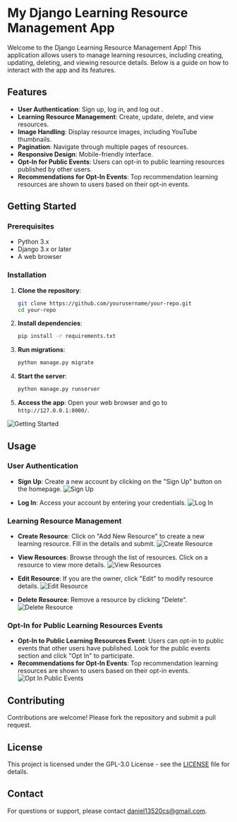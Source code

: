 # My Django Learning Resource Management App

Welcome to the Django Learning Resource Management App! This application allows users to manage learning resources, including creating, updating, deleting, and viewing resource details. Below is a guide on how to interact with the app and its features.

## Features

- **User Authentication**: Sign up, log in, and log out .
- **Learning Resource Management**: Create, update, delete, and view resources.
- **Image Handling**: Display resource images, including YouTube thumbnails.
- **Pagination**: Navigate through multiple pages of resources.
- **Responsive Design**: Mobile-friendly interface.
- **Opt-In for Public Events**: Users can opt-in to public learning resources published by other users.
- **Recommendations for Opt-In Events**: Top recommendation learning resources are shown to users based on their opt-in events.

## Getting Started

### Prerequisites

- Python 3.x
- Django 3.x or later
- A web browser

### Installation

1. **Clone the repository**:
   ```bash
   git clone https://github.com/yourusername/your-repo.git
   cd your-repo
   ```

2. **Install dependencies**:
   ```bash
   pip install -r requirements.txt
   ```

3. **Run migrations**:
   ```bash
   python manage.py migrate
   ```

4. **Start the server**:
   ```bash
   python manage.py runserver
   ```

5. **Access the app**:
   Open your web browser and go to `http://127.0.0.1:8000/`.

![Getting Started](documentation/getting-started-image.png)

## Usage

### User Authentication

- **Sign Up**: Create a new account by clicking on the "Sign Up" button on the homepage.
  ![Sign Up](documentation/signup-image.png)

- **Log In**: Access your account by entering your credentials.
  ![Log In](documentation/login-image.png)

### Learning Resource Management

- **Create Resource**: Click on "Add New Resource" to create a new learning resource. Fill in the details and submit.
  ![Create Resource](documentation/create-resource-image.png)

- **View Resources**: Browse through the list of resources. Click on a resource to view more details.
  ![View Resources](documentation/view-resources-image.png)

- **Edit Resource**: If you are the owner, click "Edit" to modify resource details.
  ![Edit Resource](documentation/edit-resource-image.png)

- **Delete Resource**: Remove a resource by clicking "Delete".
  ![Delete Resource](documentation/delete-resource-image.png)

### Opt-In for Public Learning Resources Events

- **Opt-In to Public Learning Resources Event**: Users can opt-in to public events that other users have published. Look for the public events section and click "Opt In" to participate.
- **Recommendations for Opt-In Events**: Top recommendation learning resources are shown to users based on their opt-in events.
  ![Opt In Public Events](documentation/opt-in-public-events-image.png)


## Contributing

Contributions are welcome! Please fork the repository and submit a pull request.

## License

This project is licensed under the GPL-3.0 License - see the [LICENSE](LICENSE) file for details.

## Contact

For questions or support, please contact [daniel13520cs@gmail.com](mailto:your-email@example.com).
